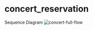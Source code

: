 # concert_reservation
Sequence Diagram
![concert-full-flow](https://github.com/yonghanyoon/concert_reservation/assets/88192173/ae0a5a6d-8e25-46aa-9ad9-6d401f267c57)
